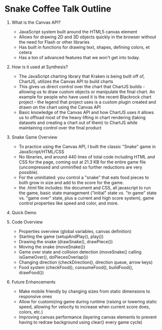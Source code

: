 # Snake Coffee Talk Outline

1. What is the Canvas API?
    - JavaScript system built around the HTML5 canvas element
    - Allows for drawing 2D and 3D objects quickly in the browser without the need for Flash or other libraries
    - Has built in functions for drawing text, shapes, defining colors, et cetera
    - Has a ton of advanced features that we won't get into today.

2. How is it used at Synthesis?
    - The JavaScript charting library that Kraken is being built off of, ChartJS, utilizes the Canvas API to build charts
    - This gives us direct control over the chart that ChartJS builds - allowing us to draw custom objects or manipulate the final chart. An example for people who have used it is the recent Blackrock chart project - the legend that project uses is a custom plugin created and drawn on the chart using the Canvas API
    - Basic knowledge of the Canvas API and how ChartJS uses it allows us to offload most of the heavy lifting in chart rendering (taking datasets and creating a chart out of them) to ChartJS while maintaining control over the final product

3. Snake Game Overview
	- To practice using the Canvas API, I built the classic "Snake" game in JavaScript/HTML/CSS 
	- No libraries, and around 440 lines of total code including HTML and CSS for the page, coming out at 21.3 KB for the entire game file (uncompressed and unminified so further reductions are very possible).
	- For the uninitiated: you control a "snake" that eats food pieces to both grow in size and add to the score for the game.
	- the .html file includes: the document and CSS, all javascript to run the game, basic state management ("initial" state vs. "in game" state vs. "game over" state, plus a current and high score system), game control properties like speed and color, and more.

4. Quick Demo

5. Code Overview
	- Properties overview (global variables, canvas definition)
	- Starting the game (setupAndPlay(), play())
	- Drawing the snake (drawSnake(), drawPiece())
	- Moving the snake (moveSnake())
	- Game over state and collision detection (moveSnake() calling isGameOver(), doPiecesOverlap())
	- Changing direction (checkDirection(), direction queue, arrow keys)
	- Food system (checkFood(), consumeFood(), buildFood(), drawFood())

6. Future Enhancements
    - Make mobile friendly by changing sizes from static dimensions to responsive ones
    - Allow for customizing game during runtime (raising or lowering static speed, allowing for velocity to increase when current score does, colors, etc.)
    - Improving canvas performance (layering canvas elements to prevent having to redraw background using clear() every game cycle)